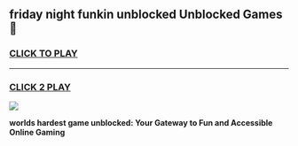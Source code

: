 
## friday night funkin unblocked Unblocked Games👋
<h3>
<a href="https://premium.freeplayer.one?title=friday_night_funkin_unblocked&ref=16F">CLICK TO PLAY</a></h3>
<hr>

<h3>
<a href="https://premium.freeplayer.one?title=friday_night_funkin_unblocked&ref=16F">CLICK 2 PLAY</a>
  
</h3>

<a href="https://premium.freeplayer.one?title=friday_night_funkin_unblocked&ref=16F/"><img src="https://clearcache.store/games.png"></a>


**worlds hardest game unblocked: Your Gateway to Fun and Accessible Online Gaming**
